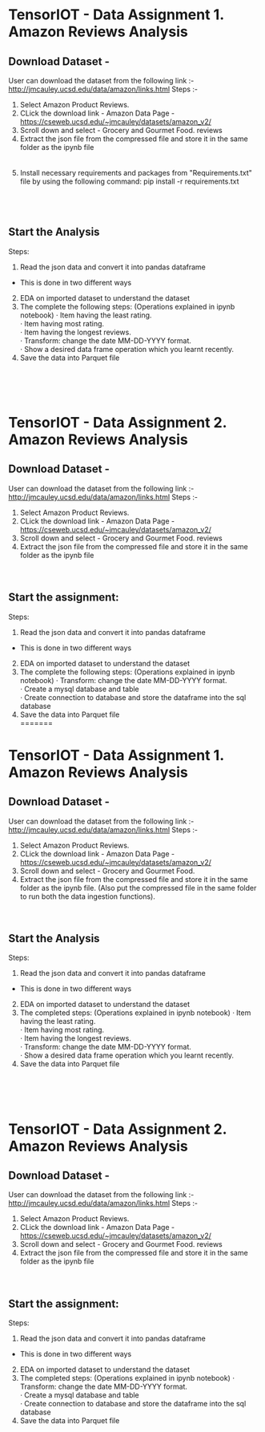 # TensorIOT - Data Assignment 1. Amazon Reviews Analysis </br>

## Download Dataset - </br>
User can download the dataset from the following link :- http://jmcauley.ucsd.edu/data/amazon/links.html
Steps :-</br>
1) Select Amazon Product Reviews.</br>
2) CLick the download link - Amazon Data Page - <link>https://cseweb.ucsd.edu/~jmcauley/datasets/amazon_v2/</link></br>
3) Scroll down and select - Grocery and Gourmet Food. <link>reviews</link>
4) Extract the json file from the compressed file and store it in the same folder as the ipynb file</br></br></br>
5) Install necessary requirements and packages from "Requirements.txt" file by using the following command: pip install -r requirements.txt</br></br></br></br>
## Start the Analysis</br>
Steps:
1) Read the json data and convert it into pandas dataframe
  - This is done in two different ways
2) EDA on imported dataset to understand the dataset
3) The complete the following steps: (Operations explained in ipynb notebook)
  ·         Item having the least rating.</br>
  ·         Item having most rating.</br>
  ·         Item having the longest reviews.</br>
  ·         Transform: change the date MM-DD-YYYY format.</br>
  ·         Show a desired data frame operation which you learnt recently.</br>
4) Save the data into Parquet file</br>

</br></br></br>

# TensorIOT - Data Assignment 2. Amazon Reviews Analysis </br>
## Download Dataset - </br>
User can download the dataset from the following link :- http://jmcauley.ucsd.edu/data/amazon/links.html
Steps :-</br>
1) Select Amazon Product Reviews.</br>
2) CLick the download link - Amazon Data Page - <link>https://cseweb.ucsd.edu/~jmcauley/datasets/amazon_v2/</link></br>
3) Scroll down and select - Grocery and Gourmet Food. <link>reviews</link>
4) Extract the json file from the compressed file and store it in the same folder as the ipynb file</br></br></br>

## Start the assignment:</br>
Steps:
1) Read the json data and convert it into pandas dataframe
  - This is done in two different ways
2) EDA on imported dataset to understand the dataset
3) The complete the following steps: (Operations explained in ipynb notebook)
  ·         Transform: change the date MM-DD-YYYY format.</br>
  ·         Create a mysql database and table</br>
  ·         Create connection to database and store the dataframe into the sql database</br>
4) Save the data into Parquet file</br>
=======
# TensorIOT - Data Assignment 1. Amazon Reviews Analysis </br>

## Download Dataset - </br>
User can download the dataset from the following link :- http://jmcauley.ucsd.edu/data/amazon/links.html
Steps :-</br>
1) Select Amazon Product Reviews.</br>
2) CLick the download link - Amazon Data Page - <link>https://cseweb.ucsd.edu/~jmcauley/datasets/amazon_v2/</link></br>
3) Scroll down and select - Grocery and Gourmet Food.
4) Extract the json file from the compressed file and store it in the same folder as the ipynb file. (Also put the compressed file in the same folder to run both the data ingestion functions).</br></br></br>

## Start the Analysis</br>
Steps:
1) Read the json data and convert it into pandas dataframe
  - This is done in two different ways
2) EDA on imported dataset to understand the dataset
3) The completed steps: (Operations explained in ipynb notebook)
  ·         Item having the least rating.</br>
  ·         Item having most rating.</br>
  ·         Item having the longest reviews.</br>
  ·         Transform: change the date MM-DD-YYYY format.</br>
  ·         Show a desired data frame operation which you learnt recently.</br>
4) Save the data into Parquet file</br>

</br></br></br>

# TensorIOT - Data Assignment 2. Amazon Reviews Analysis </br>
## Download Dataset - </br>
User can download the dataset from the following link :- http://jmcauley.ucsd.edu/data/amazon/links.html
Steps :-</br>
1) Select Amazon Product Reviews.</br>
2) CLick the download link - Amazon Data Page - <link>https://cseweb.ucsd.edu/~jmcauley/datasets/amazon_v2/</link></br>
3) Scroll down and select - Grocery and Gourmet Food. <link>reviews</link>
4) Extract the json file from the compressed file and store it in the same folder as the ipynb file</br></br></br>

## Start the assignment:</br>
Steps:
1) Read the json data and convert it into pandas dataframe
  - This is done in two different ways
2) EDA on imported dataset to understand the dataset
3) The completed steps: (Operations explained in ipynb notebook)
  ·         Transform: change the date MM-DD-YYYY format.</br>
  ·         Create a mysql database and table</br>
  ·         Create connection to database and store the dataframe into the sql database</br>
4) Save the data into Parquet file</br>
